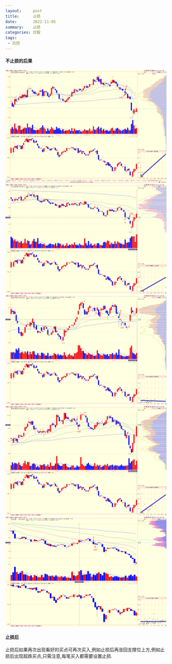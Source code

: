 ```yaml
---
layout:     post
title:      止损
date:       2022-11-05
summary:    止损
categories: 炒股
tags:
 - 风控
---
```


#### 不止损的后果

<img src="https://raw.githubusercontent.com/3xp10it/pic/master/zhishun1.jpg" data-action="zoom">

<img src="https://raw.githubusercontent.com/3xp10it/pic/master/zhishun2.jpg" data-action="zoom">

<img src="https://raw.githubusercontent.com/3xp10it/pic/master/zhishun3.jpg" data-action="zoom">

<img src="https://raw.githubusercontent.com/3xp10it/pic/master/zhishun4.jpg" data-action="zoom">

<img src="https://raw.githubusercontent.com/3xp10it/pic/master/zhishun5.jpg" data-action="zoom">

#### 止损后

止损后如果再次出现看好的买点可再次买入,例如止损后再涨回支撑位上方,例如止损后出现超跌买点,只需注意,每笔买入都需要设置止损.

